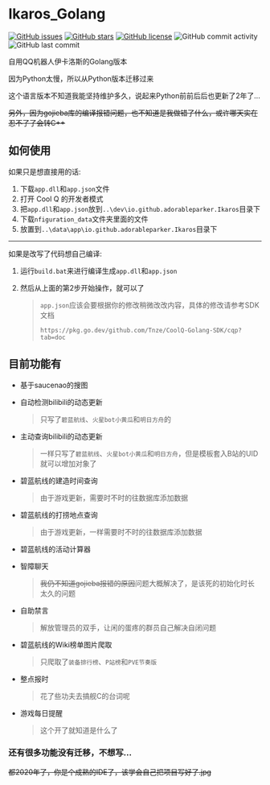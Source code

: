 # Ikaros_Golang #

[![GitHub issues](https://img.shields.io/github/issues/AdorableParker/Ikaros_Golang?style=plastic)](https://github.com/AdorableParker/Ikaros_Golang/issues)
[![GitHub stars](https://img.shields.io/github/stars/AdorableParker/Ikaros_Golang)](https://github.com/AdorableParker/Ikaros_Golang/stargazers)
[![GitHub license](https://img.shields.io/github/license/AdorableParker/Ikaros_Golang?style=plastic)](https://github.com/AdorableParker/Ikaros_Golang/blob/master/LICENSE)
![GitHub commit activity](https://img.shields.io/github/commit-activity/w/AdorableParker/Ikaros_Golang?style=plastic)
![GitHub last commit](https://img.shields.io/github/last-commit/AdorableParker/Ikaros_Golang?style=plastic)

自用QQ机器人伊卡洛斯的Golang版本

因为Python太慢，所以从Python版本迁移过来

这个语言版本不知道我能坚持维护多久，说起来Python前前后后也更新了2年了...

~~另外，因为gojieba库的编译报错问题，也不知道是我做错了什么，或许哪天实在忍不了了会转C++~~

## 如何使用 ##
如果只是想直接用的话:

1.  下载`app.dll`和`app.json`文件
2.  打开 Cool Q 的开发者模式
3.  把`app.dll`和`app.json`放到`..\dev\io.github.adorableparker.Ikaros`目录下
4.  下载`nfiguration_data`文件夹里面的文件
5.  放置到`..\data\app\io.github.adorableparker.Ikaros`目录下

---

如果是改写了代码想自己编译:

1.  运行`build.bat`来进行编译生成`app.dll`和`app.json`

2.  然后从上面的第2步开始操作，就可以了

    >   `app.json`应该会要根据你的修改稍微改改内容，具体的修改请参考SDK文档
    >
    >   `https://pkg.go.dev/github.com/Tnze/CoolQ-Golang-SDK/cqp?tab=doc`



## 目前功能有 ##

* 基于saucenao的搜图
* 自动检测bilibili的动态更新
  
    > 只写了`碧蓝航线`、`火星bot小黄瓜`和`明日方舟`的
* 主动查询bilibili的动态更新
  
    > 一样只写了`碧蓝航线`、`火星bot小黄瓜`和`明日方舟`，但是模板套入B站的UID就可以增加对象了
* 碧蓝航线的建造时间查询
  
    > 由于游戏更新，需要时不时的往数据库添加数据
* 碧蓝航线的打捞地点查询
  
    > 由于游戏更新，一样需要时不时的往数据库添加数据
* 碧蓝航线的活动计算器
* 智障聊天
  
    > ~~我仍不知道gojieba报错的原因~~问题大概解决了，是该死的初始化时长太久的问题
* 自助禁言
  
    > 解放管理员的双手，让闲的蛋疼的群员自己解决自闭问题
* 碧蓝航线的Wiki榜单图片爬取
  
    > 只爬取了`装备排行榜`、`P站榜`和`PVE节奏版`
* 整点报时
  
    > 花了些功夫去搞舰C的台词呢
* 游戏每日提醒
  
    > 这个开了就知道是什么了

### 还有很多功能没有迁移，不想写... ###
~~都2020年了，你是个成熟的IDE了，该学会自己把项目写好了.jpg~~
